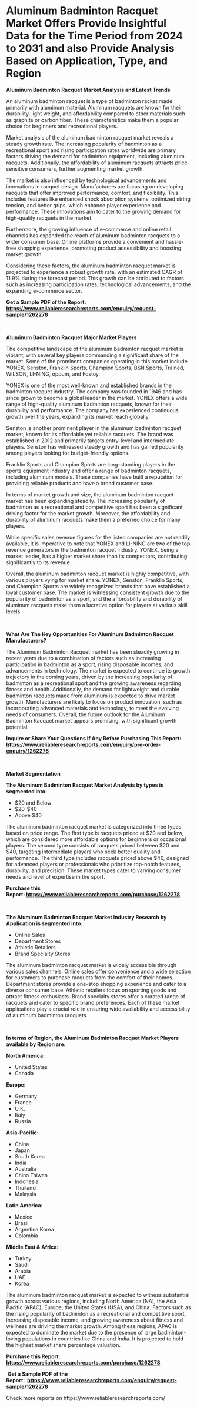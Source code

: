 <p><h1>Aluminum Badminton Racquet Market Offers Provide Insightful Data for the Time Period from 2024 to 2031 and also Provide Analysis Based on Application, Type, and Region</h1></p><p><strong>Aluminum Badminton Racquet Market Analysis and Latest Trends</strong></p>
<p><p>An aluminum badminton racquet is a type of badminton racket made primarily with aluminum material. Aluminum racquets are known for their durability, light weight, and affordability compared to other materials such as graphite or carbon fiber. These characteristics make them a popular choice for beginners and recreational players.</p><p>Market analysis of the aluminum badminton racquet market reveals a steady growth rate. The increasing popularity of badminton as a recreational sport and rising participation rates worldwide are primary factors driving the demand for badminton equipment, including aluminum racquets. Additionally, the affordability of aluminum racquets attracts price-sensitive consumers, further augmenting market growth.</p><p>The market is also influenced by technological advancements and innovations in racquet design. Manufacturers are focusing on developing racquets that offer improved performance, comfort, and flexibility. This includes features like enhanced shock absorption systems, optimized string tension, and better grips, which enhance player experience and performance. These innovations aim to cater to the growing demand for high-quality racquets in the market.</p><p>Furthermore, the growing influence of e-commerce and online retail channels has expanded the reach of aluminum badminton racquets to a wider consumer base. Online platforms provide a convenient and hassle-free shopping experience, promoting product accessibility and boosting market growth.</p><p>Considering these factors, the aluminum badminton racquet market is projected to experience a robust growth rate, with an estimated CAGR of 11.9% during the forecast period. This growth can be attributed to factors such as increasing participation rates, technological advancements, and the expanding e-commerce sector.</p></p>
<p><strong>Get a Sample PDF of the Report:&nbsp; <a href="https://www.reliableresearchreports.com/enquiry/request-sample/1262278">https://www.reliableresearchreports.com/enquiry/request-sample/1262278</a></strong></p>
<p>&nbsp;</p>
<p><strong>Aluminum Badminton Racquet Major Market Players</strong></p>
<p><p>The competitive landscape of the aluminum badminton racquet market is vibrant, with several key players commanding a significant share of the market. Some of the prominent companies operating in this market include YONEX, Senston, Franklin Sports, Champion Sports, BSN Sports, Trained, WILSON, LI-NING, oppum, and Fostoy.</p><p>YONEX is one of the most well-known and established brands in the badminton racquet industry. The company was founded in 1946 and has since grown to become a global leader in the market. YONEX offers a wide range of high-quality aluminum badminton racquets, known for their durability and performance. The company has experienced continuous growth over the years, expanding its market reach globally.</p><p>Senston is another prominent player in the aluminum badminton racquet market, known for its affordable yet reliable racquets. The brand was established in 2012 and primarily targets entry-level and intermediate players. Senston has witnessed steady growth and has gained popularity among players looking for budget-friendly options.</p><p>Franklin Sports and Champion Sports are long-standing players in the sports equipment industry and offer a range of badminton racquets, including aluminum models. These companies have built a reputation for providing reliable products and have a broad customer base.</p><p>In terms of market growth and size, the aluminum badminton racquet market has been expanding steadily. The increasing popularity of badminton as a recreational and competitive sport has been a significant driving factor for the market growth. Moreover, the affordability and durability of aluminum racquets make them a preferred choice for many players.</p><p>While specific sales revenue figures for the listed companies are not readily available, it is imperative to note that YONEX and LI-NING are two of the top revenue generators in the badminton racquet industry. YONEX, being a market leader, has a higher market share than its competitors, contributing significantly to its revenue.</p><p>Overall, the aluminum badminton racquet market is highly competitive, with various players vying for market share. YONEX, Senston, Franklin Sports, and Champion Sports are widely recognized brands that have established a loyal customer base. The market is witnessing consistent growth due to the popularity of badminton as a sport, and the affordability and durability of aluminum racquets make them a lucrative option for players at various skill levels.</p></p>
<p>&nbsp;</p>
<p><strong>What Are The Key Opportunities For Aluminum Badminton Racquet Manufacturers?</strong></p>
<p><p>The Aluminum Badminton Racquet market has been steadily growing in recent years due to a combination of factors such as increasing participation in badminton as a sport, rising disposable incomes, and advancements in technology. The market is expected to continue its growth trajectory in the coming years, driven by the increasing popularity of badminton as a recreational sport and the growing awareness regarding fitness and health. Additionally, the demand for lightweight and durable badminton racquets made from aluminum is expected to drive market growth. Manufacturers are likely to focus on product innovation, such as incorporating advanced materials and technology, to meet the evolving needs of consumers. Overall, the future outlook for the Aluminum Badminton Racquet market appears promising, with significant growth potential.</p></p>
<p><strong>Inquire or Share Your Questions If Any Before Purchasing This Report: <a href="https://www.reliableresearchreports.com/enquiry/pre-order-enquiry/1262278">https://www.reliableresearchreports.com/enquiry/pre-order-enquiry/1262278</a></strong></p>
<p>&nbsp;</p>
<p><strong>Market Segmentation</strong></p>
<p><strong>The Aluminum Badminton Racquet Market Analysis by types is segmented into:</strong></p>
<p><ul><li>$20 and Below</li><li>$20-$40</li><li>Above $40</li></ul></p>
<p><p>The aluminum badminton racquet market is categorized into three types based on price range. The first type is racquets priced at $20 and below, which are considered more affordable options for beginners or occasional players. The second type consists of racquets priced between $20 and $40, targeting intermediate players who seek better quality and performance. The third type includes racquets priced above $40, designed for advanced players or professionals who prioritize top-notch features, durability, and precision. These market types cater to varying consumer needs and level of expertise in the sport.</p></p>
<p><strong>Purchase this Report:&nbsp;<a href="https://www.reliableresearchreports.com/purchase/1262278">https://www.reliableresearchreports.com/purchase/1262278</a></strong></p>
<p>&nbsp;</p>
<p><strong>The Aluminum Badminton Racquet Market Industry Research by Application is segmented into:</strong></p>
<p><ul><li>Online Sales</li><li>Department Stores</li><li>Athletic Retailers</li><li>Brand Specialty Stores</li></ul></p>
<p><p>The aluminum badminton racquet market is widely accessible through various sales channels. Online sales offer convenience and a wide selection for customers to purchase racquets from the comfort of their homes. Department stores provide a one-stop shopping experience and cater to a diverse consumer base. Athletic retailers focus on sporting goods and attract fitness enthusiasts. Brand specialty stores offer a curated range of racquets and cater to specific brand preferences. Each of these market applications play a crucial role in ensuring wide availability and accessibility of aluminum badminton racquets.</p></p>
<p>&nbsp;</p>
<p><strong>In terms of Region, the Aluminum Badminton Racquet Market Players available by Region are:</strong></p>
<p>
    <p> <strong> North America: </strong>
        <ul>
            <li>United States</li>
            <li>Canada</li>
        </ul>
        </p> 
    <p> <strong> Europe: </strong>
        <ul>
            <li>Germany</li>
            <li>France</li>
            <li>U.K.</li>
            <li>Italy</li>
            <li>Russia</li>
        </ul>
        </p> 
    <p> <strong> Asia-Pacific: </strong>
        <ul>
            <li>China</li>
            <li>Japan</li>
            <li>South Korea</li>
            <li>India</li>
            <li>Australia</li>
            <li>China Taiwan</li>
            <li>Indonesia</li>
            <li>Thailand</li>
            <li>Malaysia</li>
        </ul>
        </p> 
    <p> <strong> Latin America: </strong>
        <ul>
            <li>Mexico</li>
            <li>Brazil</li>
            <li>Argentina Korea</li>
            <li>Colombia</li>
        </ul>
        </p> 
    <p> <strong> Middle East & Africa: </strong>
        <ul>
            <li>Turkey</li>
            <li>Saudi</li>
            <li>Arabia</li>
            <li>UAE</li>
            <li>Korea</li>
        </ul>
    </p>
    </p>
<p><p>The aluminum badminton racquet market is expected to witness substantial growth across various regions, including North America (NA), the Asia Pacific (APAC), Europe, the United States (USA), and China. Factors such as the rising popularity of badminton as a recreational and competitive sport, increasing disposable income, and growing awareness about fitness and wellness are driving the market growth. Among these regions, APAC is expected to dominate the market due to the presence of large badminton-loving populations in countries like China and India. It is projected to hold the highest market share percentage valuation.</p></p>
<p><strong>Purchase this Report: <a href="https://www.reliableresearchreports.com/purchase/1262278">https://www.reliableresearchreports.com/purchase/1262278</a></strong></p>
<p>&nbsp;<strong>Get a Sample PDF of the Report:&nbsp;&nbsp;<a href="https://www.reliableresearchreports.com/enquiry/request-sample/1262278">https://www.reliableresearchreports.com/enquiry/request-sample/1262278</a></strong></p>
<p><strong></strong></p>
<p>Check more reports on https://www.reliableresearchreports.com/</p>